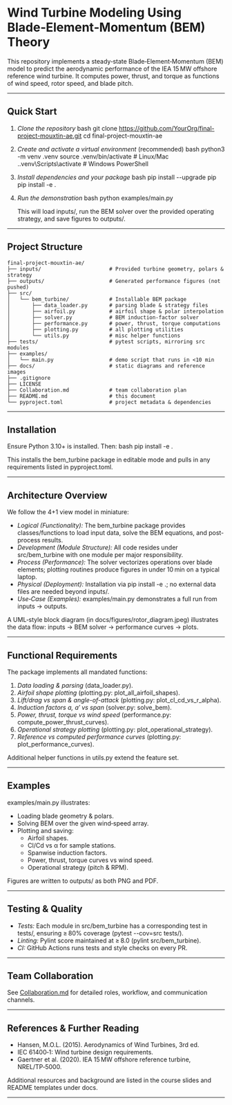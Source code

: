 # Wind Turbine Modeling Using Blade‑Element‑Momentum (BEM) Theory

This repository implements a steady‑state Blade‑Element‑Momentum (BEM) model to predict the aerodynamic performance of the IEA 15 MW offshore reference wind turbine. It computes power, thrust, and torque as functions of wind speed, rotor speed, and blade pitch.

---

## Quick Start

1. *Clone the repository*
   bash
   git clone https://github.com/YourOrg/final-project-mouxtin-ae.git
   cd final-project-mouxtin-ae
   

2. *Create and activate a virtual environment* (recommended)
   bash
   python3 -m venv .venv
   source .venv/bin/activate   # Linux/Mac
   .\.venv\Scripts\activate  # Windows PowerShell
   

3. *Install dependencies and your package*
   bash
   pip install --upgrade pip
   pip install -e .
   

4. *Run the demonstration*
   bash
   python examples/main.py
   
   This will load inputs/, run the BEM solver over the provided operating strategy, and save figures to outputs/.

---

## Project Structure

```text
final-project-mouxtin-ae/
├── inputs/                      # Provided turbine geometry, polars & strategy
├── outputs/                     # Generated performance figures (not pushed)
├── src/
│   └── bem_turbine/             # Installable BEM package
│       ├── data_loader.py       # parsing blade & strategy files
│       ├── airfoil.py           # airfoil shape & polar interpolation
│       ├── solver.py            # BEM induction‐factor solver
│       ├── performance.py       # power, thrust, torque computations
│       ├── plotting.py          # all plotting utilities
│       └── utils.py             # misc helper functions
├── tests/                       # pytest scripts, mirroring src modules
├── examples/
│   └── main.py                  # demo script that runs in <10 min
├── docs/                        # static diagrams and reference images
├── .gitignore
├── LICENSE
├── Collaboration.md             # team collaboration plan
├── README.md                    # this document
└── pyproject.toml               # project metadata & dependencies
```


---

## Installation

Ensure Python 3.10+ is installed. Then:
bash
pip install -e .

This installs the bem_turbine package in editable mode and pulls in any requirements listed in pyproject.toml.

---

## Architecture Overview

We follow the 4+1 view model in miniature:

- *Logical (Functionality):* The bem_turbine package provides classes/functions to load input data, solve the BEM equations, and post-process results.
- *Development (Module Structure):* All code resides under src/bem_turbine with one module per major responsibility.
- *Process (Performance):* The solver vectorizes operations over blade elements; plotting routines produce figures in under 10 min on a typical laptop.
- *Physical (Deployment):* Installation via pip install -e .; no external data files are needed beyond inputs/.
- *Use‐Case (Examples):* examples/main.py demonstrates a full run from inputs → outputs.

A UML‐style block diagram (in docs/figures/rotor_diagram.jpeg) illustrates the data flow: inputs → BEM solver → performance curves → plots.

---

## Functional Requirements

The package implements all mandated functions:

1. *Data loading & parsing* (data_loader.py).
2. *Airfoil shape plotting* (plotting.py: plot_all_airfoil_shapes).
3. *Lift/drag vs span & angle-of-attack* (plotting.py: plot_cl_cd_vs_r_alpha).
4. *Induction factors a, a′ vs span* (solver.py: solve_bem).
5. *Power, thrust, torque vs wind speed* (performance.py: compute_power_thrust_curves).
6. *Operational strategy plotting* (plotting.py: plot_operational_strategy).
7. *Reference vs computed performance curves* (plotting.py: plot_performance_curves).

Additional helper functions in utils.py extend the feature set.

---

## Examples

examples/main.py illustrates:

- Loading blade geometry & polars.
- Solving BEM over the given wind‐speed array.
- Plotting and saving:
  - Airfoil shapes.
  - Cl/Cd vs α for sample stations.
  - Spanwise induction factors.
  - Power, thrust, torque curves vs wind speed.
  - Operational strategy (pitch & RPM).

Figures are written to outputs/ as both PNG and PDF.

---

## Testing & Quality

- *Tests:* Each module in src/bem_turbine has a corresponding test in tests/, ensuring ≥ 80% coverage (pytest --cov=src tests/).
- *Linting:* Pylint score maintained at ≥ 8.0 (pylint src/bem_turbine).
- *CI:* GitHub Actions runs tests and style checks on every PR.

---

## Team Collaboration

See [Collaboration.md](Collaboration.md) for detailed roles, workflow, and communication channels.

---

## References & Further Reading

- Hansen, M.O.L. (2015). Aerodynamics of Wind Turbines, 3rd ed.
- IEC 61400‑1: Wind turbine design requirements.
- Gaertner et al. (2020). IEA 15 MW offshore reference turbine, NREL/TP‑5000.

Additional resources and background are listed in the course slides and README templates under docs.

---
